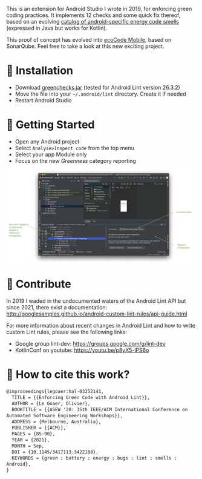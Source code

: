 This is an extension for Android Studio I wrote in 2019, for enforcing green coding practices. It implements 12 checks and some quick fix thereof, based on an evolving [catalog of android-specific energy code smells](https://olegoaer.perso.univ-pau.fr/android-energy-smells/) (expressed in Java but works for Kotlin).

This proof of concept has evolved into [ecoCode Mobile](https://github.com/cnumr/ecoCode/tree/main/src/android-plugin), based on SonarQube. Feel free to take a look at this new exciting project.

# 💾 Installation
* Download [greenchecks.jar](./assets/greenchecks.jar) (tested for Android Lint version 26.3.2)
* Move the file into your `~/.android/lint` directory. Create it if needed
* Restart Android Studio

# 🚀 Getting Started
* Open any Android project
* Select `Analyse>Inspect code` from the top menu
* Select your app Module only
* Focus on the new *Greenness* category reporting

![alt text](./assets/screenshot.png)

# 🫵 Contribute

In 2019 I waded in the undocumented waters of the Android Lint API but since 2021, there exist a documentation: http://googlesamples.github.io/android-custom-lint-rules/api-guide.html

For more information about recent changes in Android Lint and how to write custom Lint rules, please see the following links:
* Google group lint-dev: https://groups.google.com/g/lint-dev
* KotlinConf on youtube: https://youtu.be/p8yX5-lPS6o

# 🔗 How to cite this work?
```
@inproceedings{legoaer:hal-03252141,
  TITLE = {{Enforcing Green Code with Android Lint}},
  AUTHOR = {Le Goaer, Olivier},
  BOOKTITLE = {{ASEW '20: 35th IEEE/ACM International Conference on Automated Software Engineering Workshops}},
  ADDRESS = {Melbourne, Australia},
  PUBLISHER = {{ACM}},
  PAGES = {85-90},
  YEAR = {2021},
  MONTH = Sep,
  DOI = {10.1145/3417113.3422188},
  KEYWORDS = {green ; battery ; energy ; bugs ; lint ; smells ; Android},
}
```
